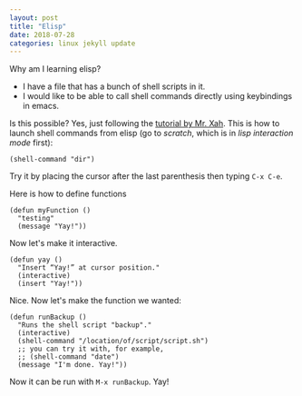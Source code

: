 ```yaml
---
layout: post
title: "Elisp"
date: 2018-07-28
categories: linux jekyll update
---
```


Why am I learning elisp?

* I have a file that has a bunch of shell scripts in it.
* I would like to be able to call shell commands directly using keybindings in emacs.

Is this possible? Yes, just following the [tutorial by Mr. Xah](http://ergoemacs.org/emacs/elisp_basics.html). This is how to launch shell commands from elisp (go to *scratch*, which is in *lisp interaction mode* first):

``` elisp
(shell-command "dir")
```
Try it by placing the cursor after the last parenthesis then typing `C-x C-e`.

Here is how to define functions

``` elisp
(defun myFunction ()
  "testing"
  (message "Yay!"))
```
Now let's make it interactive.

``` elisp
(defun yay ()
  "Insert “Yay!” at cursor position."
  (interactive)
  (insert "Yay!"))
```

Nice. Now let's make the function we wanted:

``` elisp
(defun runBackup ()
  "Runs the shell script "backup"."
  (interactive)
  (shell-command "/location/of/script/script.sh")
  ;; you can try it with, for example, 
  ;; (shell-command "date")
  (message "I'm done. Yay!"))
```
Now it can be run with `M-x runBackup`. Yay!
